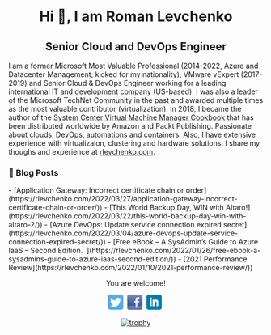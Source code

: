<h1 align="center"> Hi  👋, I am Roman Levchenko</h1>
<h2 align="center">Senior Cloud and DevOps Engineer</h2>

I am a former Microsoft Most Valuable Professional (2014-2022, Azure and Datacenter Management; kicked for my nationality), VMware vExpert (2017-2019) and Senior Cloud & DevOps Engineer working for a leading international IT and development company (US-based). I was also a leader of the Microsoft TechNet Community in the past and awarded multiple times as the most valuable contributor (virtualization). In 2018, I became the author of the [System Center Virtual Machine Manager Cookbook](https://rlevchenko.com/2018/03/05/my-first-book-is-published-vmm-2016-cookbook/)  that has been distributed worldwide by Amazon and Packt Publishing. Passionate about clouds, DevOps, automations and containers. Also, I have extensive experience with virtualizaion, clustering and hardware solutions. I share my thoughs and experience at [rlevchenko.com](https://rlevchenko.com/about). 
</div>

<h3 aligh="left"> 📙 Blog Posts</h3>
<!--START_SECTION:feed-->
- [Application Gateway: Incorrect certificate chain or order](https:&#x2F;&#x2F;rlevchenko.com&#x2F;2022&#x2F;03&#x2F;27&#x2F;application-gateway-incorrect-certificate-chain-or-order&#x2F;))
- [This World Backup Day, WIN with Altaro!](https:&#x2F;&#x2F;rlevchenko.com&#x2F;2022&#x2F;03&#x2F;22&#x2F;this-world-backup-day-win-with-altaro-2&#x2F;))
- [Azure DevOps: Update service connection expired secret](https:&#x2F;&#x2F;rlevchenko.com&#x2F;2022&#x2F;03&#x2F;04&#x2F;azure-devops-update-service-connection-expired-secret&#x2F;))
- [Free eBook – A SysAdmin’s Guide to Azure IaaS – Second Edition.  ](https:&#x2F;&#x2F;rlevchenko.com&#x2F;2022&#x2F;01&#x2F;26&#x2F;free-ebook-a-sysadmins-guide-to-azure-iaas-second-edition&#x2F;))
- [2021 Performance Review](https:&#x2F;&#x2F;rlevchenko.com&#x2F;2022&#x2F;01&#x2F;10&#x2F;2021-performance-review&#x2F;))
<!--END_SECTION:feed-->

<div align="center">
<p align="center">
<p>You are welcome!</p>
<a href="https://twitter.com/rlevchenko" target="external"><img height="30" src="https://github.com/rlevchenko/rlevchenko/blob/main/icons/twitter.png?raw=true"></a>&nbsp;
<a href="http://facebook.com/rlevchenko1/" target="external"><img height="30" src="https://github.com/rlevchenko/rlevchenko/blob/main/icons/facebook.png?raw=true"></a>&nbsp;
<a href="https://www.linkedin.com/in/rlevchenko/" target="external"><img height="30" src="https://github.com/rlevchenko/rlevchenko/blob/main/icons/linkedin.png?raw=true"></a>&nbsp;
</p>

[![trophy](https://github-profile-trophy.vercel.app/?username=rlevchenko&margin-w=15&no-bg=true)](https://github.com/ryo-ma/github-profile-trophy)

</div>
